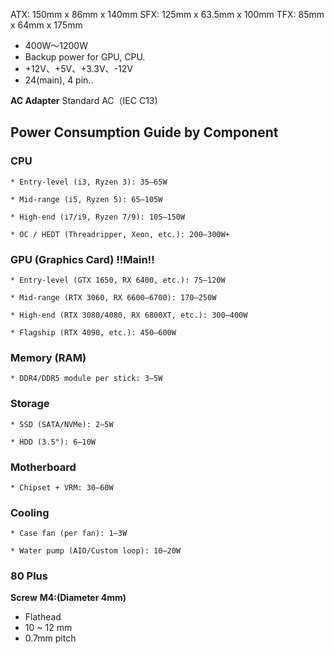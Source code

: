 ATX: 150mm  x 86mm  x 140mm 
SFX: 125mm  x 63.5mm  x 100mm 
TFX: 85mm  x 64mm  x 175mm 

* 400W～1200W
* Backup power for GPU, CPU.
* +12V、+5V、+3.3V、-12V
* 24(main), 4 pin..

**AC Adapter**
Standard AC（IEC C13)

## Power Consumption Guide by Component

### CPU

    * Entry-level (i3, Ryzen 3): 35–65W

    * Mid-range (i5, Ryzen 5): 65–105W

    * High-end (i7/i9, Ryzen 7/9): 105–150W

    * OC / HEDT (Threadripper, Xeon, etc.): 200–300W+

### GPU (Graphics Card) !!Main!!

    * Entry-level (GTX 1650, RX 6400, etc.): 75–120W

    * Mid-range (RTX 3060, RX 6600–6700): 170–250W

    * High-end (RTX 3080/4080, RX 6800XT, etc.): 300–400W

    * Flagship (RTX 4090, etc.): 450–600W

### Memory (RAM)

    * DDR4/DDR5 module per stick: 3–5W


### Storage

    * SSD (SATA/NVMe): 2–5W

    * HDD (3.5"): 6–10W


### Motherboard

    * Chipset + VRM: 30–60W

### Cooling

    * Case fan (per fan): 1–3W

    * Water pump (AIO/Custom loop): 10–20W



### 80 Plus


**Screw**
**M4:(Diameter 4mm)**
* Flathead
* 10 ~ 12 mm
* 0.7mm pitch
